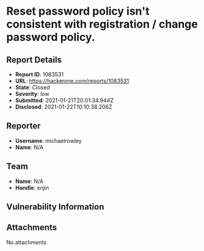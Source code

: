 # Reset password policy isn't consistent with registration / change password policy.

## Report Details
- **Report ID**: 1083531
- **URL**: https://hackerone.com/reports/1083531
- **State**: Closed
- **Severity**: low
- **Submitted**: 2021-01-21T20:01:34.944Z
- **Disclosed**: 2021-01-22T10:10:38.206Z

## Reporter
- **Username**: michaelrowley
- **Name**: N/A

## Team
- **Name**: N/A
- **Handle**: enjin

## Vulnerability Information


## Attachments
No attachments
